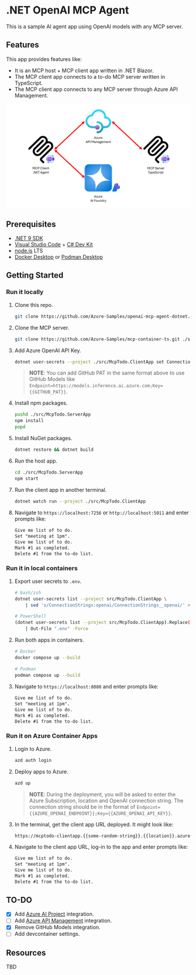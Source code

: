 # .NET OpenAI MCP Agent

This is a sample AI agent app using OpenAI models with any MCP server.

## Features

This app provides features like:

- It is an MCP host + MCP client app written in .NET Blazor.
- The MCP client app connects to a to-do MCP server written in TypeScript.
- The MCP client app connects to any MCP server through Azure API Management.

![Overall architecture diagram](./images/overall-architecture-diagram.png)

## Prerequisites

- [.NET 9 SDK](https://dotnet.microsoft.com/download/dotnet/9.0)
- [Visual Studio Code](https://code.visualstudio.com/Download) + [C# Dev Kit](https://marketplace.visualstudio.com/items?itemName=ms-dotnettools.csdevkit)
- [node.js](https://nodejs.org/en/download) LTS
- [Docker Desktop](https://docs.docker.com/get-started/get-docker/) or [Podman Desktop](https://podman-desktop.io/downloads)

## Getting Started

### Run it locally

1. Clone this repo.

    ```bash
    git clone https://github.com/Azure-Samples/openai-mcp-agent-dotnet.git
    ```

1. Clone the MCP server.

    ```bash
    git clone https://github.com/Azure-Samples/mcp-container-ts.git ./src/McpTodo.ServerApp
    ```

1. Add Azure OpenAI API Key.

    ```bash
    dotnet user-secrets --project ./src/McpTodo.ClientApp set ConnectionStrings:openai "Endpoint={{AZURE_OPENAI_ENDPOINT}};Key={{AZURE_OPENAI_API_KEY}}"
    ```

   > **NOTE**: You can add GitHub PAT in the same format above to use GitHub Models like `Endpoint=https://models.inference.ai.azure.com;Key={{GITHUB_PAT}}`.

1. Install npm packages.

    ```bash
    pushd ./src/McpTodo.ServerApp
    npm install
    popd
    ```

1. Install NuGet packages.

    ```bash
    dotnet restore && dotnet build
    ```

1. Run the host app.

    ```bash
    cd ./src/McpTodo.ServerApp
    npm start
    ```

1. Run the client app in another terminal.

    ```bash
    dotnet watch run --project ./src/McpTodo.ClientApp
    ```

1. Navigate to `https://localhost:7256` or `http://localhost:5011` and enter prompts like:

    ```text
    Give me list of to do.
    Set "meeting at 1pm".
    Give me list of to do.
    Mark #1 as completed.
    Delete #1 from the to-do list.
    ```

### Run it in local containers

1. Export user secrets to `.env`.

    ```bash
    # bash/zsh
    dotnet user-secrets list --project src/McpTodo.ClientApp \
        | sed 's/ConnectionStrings:openai/ConnectionStrings__openai/' > .env
    ```

    ```bash
    # PowerShell
    (dotnet user-secrets list --project src/McpTodo.ClientApp).Replace("ConnectionStrings:openai", "ConnectionStrings__openai") `
        | Out-File ".env" -Force
    ```

1. Run both apps in containers.

    ```bash
    # Docker
    docker compose up --build
    ```

    ```bash
    # Podman
    podman compose up --build
    ```

1. Navigate to `https://localhost:8080` and enter prompts like:

    ```text
    Give me list of to do.
    Set "meeting at 1pm".
    Give me list of to do.
    Mark #1 as completed.
    Delete #1 from the to-do list.
    ```

### Run it on Azure Container Apps

1. Login to Azure.

    ```bash
    azd auth login
    ```

1. Deploy apps to Azure.

    ```bash
    azd up
    ```

   > **NOTE**: During the deployment, you will be asked to enter the Azure Subscription, location and OpenAI connection string.
   > The connection string should be in the format of `Endpoint={{AZURE_OPENAI_ENDPOINT}};Key={{AZURE_OPENAI_API_KEY}}`.

1. In the terminal, get the client app URL deployed. It might look like:

    ```bash
    https://mcptodo-clientapp.{{some-random-string}}.{{location}}.azurecontainerapps.io/
    ```

1. Navigate to the client app URL, log-in to the app and enter prompts like:

    ```text
    Give me list of to do.
    Set "meeting at 1pm".
    Give me list of to do.
    Mark #1 as completed.
    Delete #1 from the to-do list.
    ```

## TO-DO

- [x] Add [Azure AI Project](https://github.com/Azure/azure-sdk-for-net/tree/main/sdk/cloudmachine) integration.
- [ ] Add [Azure API Management](https://learn.microsoft.com/azure/api-management/credentials-overview) integration.
- [x] Remove GitHub Models integration.
- [ ] Add devcontainer settings.

## Resources

TBD
